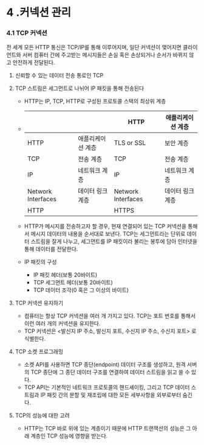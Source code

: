 # 4 .커넥션 관리

### 4.1 TCP 커넥션

전 세계 모든 HTTP 통신은 TCP/IP를 통해 이루어지며, 일단 커넥션이 맺어지면 클라이언트와 서버 컴퓨터 간에 주고받는 메시지들은 손실 혹은 손상되거나 순서가 바뀌지 않고 안전하게 전달된다.

1. 신뢰할 수 있는 데이터 전송 통로인 TCP

2. TCP 스트림은 세그먼트로 나뉘어 IP 패킷을 통해 전송된다

   - HTTP는 IP, TCP, HTTP로 구성된 프로토콜 스택의 최상위 계층

   - |                    |                   | HTTP               | 애플리케이션 계층 |
     | ------------------ | ----------------- | ------------------ | ----------------- |
     | HTTP               | 애플리케이션 계층 | TLS or SSL         | 보안 계층         |
     | TCP                | 전송 계층         | TCP                | 전송 계층         |
     | IP                 | 네트워크 계층     | IP                 | 네트워크 계층     |
     | Network Interfaces | 데이터 링크 계층  | Network Interfaces | 데이터 링크 계층  |
     | HTTP               |                   | HTTPS              |                   |

   - HTTP가 메시지를 전송하고자 할 경우, 현재 연결되어 있는 TCP 커넥션을 통해서 메시지 데이터의 내용을 순서대로 보낸다. TCP는 세그먼트라는 단위로 데이터 스트림을 잘게 나누고, 세그먼트를 IP 패킷이라 불리는 봉투에 담아 인터넷을 통해 데이터를 전달한다.

   - IP 패킷의 구성

     - IP 패킷 헤더(보통 20바이트)
     - TCP 세그먼트 헤더(보통 20바이트)
     - TCP 데이터 조각(0 혹은 그 이상의 바이트)

3. TCP 커넥션 유지하기

   - 컴퓨터는 항상 TCP 커넥션을 여러 개 가지고 있다. TCP는 포트 번호를 통해서 이런 여러 개의 커넥션을 유지한다.
   - TCP 커넥션은 <발신지 IP 주소, 발신지 포트, 수신지 IP 주소, 수신지 포트> 로 식별한다.

4. TCP 소켓 프로그래밍

   - 소켓 API를 사용하면 TCP 종단(endpoint) 데이터 구조를 생성하고, 원격 서버의 TCP 종단에 그 종단 데이터 구조를 연결하여 데이터 스트림을 읽고 쓸 수 있다.
   - TCP API는 기본적인 네트워크 프로토콜의 핸드셰이킹, 그리고 TCP 데이터 스트림과 IP 패킷 간의 분할 및 재조립에 대한 모든 세부사항을 외부로부터 숨긴다.

5. TCP의 성능에 대한 고려

   - HTTP는 TCP 바로 위에 있는 계층이기 때문에 HTTP 트랜잭션의 성능은 그 아래 계층인 TCP 성능에 영향을 받는다.